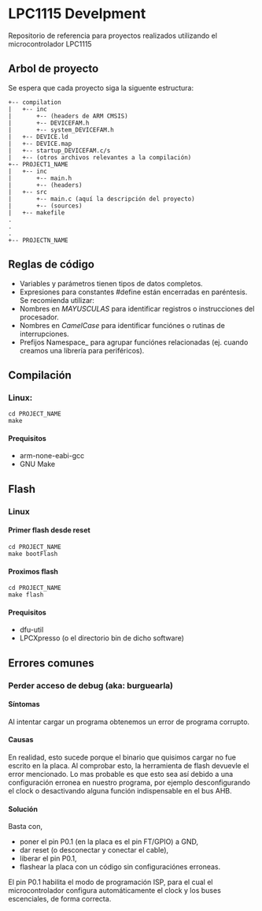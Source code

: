 # LPC1115 Develpment

Repositorio de referencia para proyectos realizados utilizando el microcontrolador LPC1115

## Arbol de proyecto
Se espera que cada proyecto siga la siguente estructura:
```
+-- compilation
|   +-- inc
|       +-- (headers de ARM CMSIS)
|       +-- DEVICEFAM.h
|       +-- system_DEVICEFAM.h
|   +-- DEVICE.ld
|   +-- DEVICE.map
|   +-- startup_DEVICEFAM.c/s
|   +-- (otros archivos relevantes a la compilación)
+-- PROJECT1_NAME
|   +-- inc
|       +-- main.h
|       +-- (headers)
|   +-- src
|       +-- main.c (aquí la descripción del proyecto)
|       +-- (sources)
|   +-- makefile
.
.
.
+-- PROJECTN_NAME
```
## Reglas de código

* Variables y parámetros tienen tipos de datos completos.
* Expresiones para constantes #define están encerradas en paréntesis.
Se recomienda utilizar:
* Nombres en _MAYUSCULAS_ para identificar registros o instrucciones del procesador.
* Nombres en _CamelCase_ para identificar funciónes o rutinas de interrupciones.
* Prefijos Namespace_ para agrupar funciónes relacionadas (ej. cuando creamos una librería para periféricos).

## Compilación
### Linux:
```
cd PROJECT_NAME
make
```
#### Prequisitos
* arm-none-eabi-gcc
* GNU Make

## Flash
### Linux

#### Primer flash desde reset
```
cd PROJECT_NAME
make bootFlash
```

#### Proximos flash
```
cd PROJECT_NAME
make flash
```

#### Prequisitos
* dfu-util
* LPCXpresso (o el directorio bin de dicho software)

## Errores comunes

### Perder acceso de debug (aka: burguearla)

#### Síntomas
Al intentar cargar un programa obtenemos un error de programa corrupto.

#### Causas
En realidad, esto sucede porque el binario que quisimos cargar no fue escrito en la placa. Al comprobar esto, la herramienta de flash devuevle el error mencionado.
Lo mas probable es que esto sea así debido a una configuración erronea en nuestro programa, por ejemplo desconfigurando el clock o desactivando alguna función indispensable en el bus AHB.

#### Solución
Basta con,

* poner el pin P0.1 (en la placa es el pin FT/GPIO) a GND,
* dar reset (o desconectar y conectar el cable),
* liberar el pin P0.1,
* flashear la placa con un código sin configuraciónes erroneas.

El pin P0.1 habilita el modo de programación ISP, para el cual el microcontrolador configura automáticamente el clock y los buses escenciales, de forma correcta.
